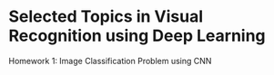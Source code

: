 # Selected Topics in Visual Recognition using Deep Learning
Homework 1: Image Classification Problem using CNN
